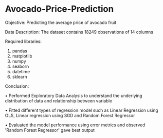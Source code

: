 # Avocado-Price-Prediction

Objective: Predicting the average price of avocado fruit

Data Description:
The dataset contains 18249 observations of 14 columns 

Required libraries:

1) pandas
2) matplotlib
3) numpy 
4) seaborn 
5) datetime
6) sklearn

Conclusion: 

• Performed Exploratory Data Analysis to understand the
underlying distribution of data and relationship between variable

• Fitted different types of regression model such as Linear 
Regression using OLS, Linear regression using SGD and 
Random Forest Regressor

• Evaluated the model performance using error metrics and 
observed 'Random Forest Regressor' gave best output

